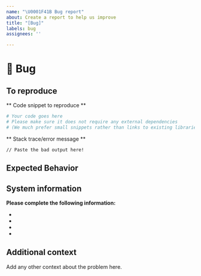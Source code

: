 ```yaml
---
name: "\U0001F41B Bug report"
about: Create a report to help us improve
title: "[Bug]"
labels: bug
assignees: ''

---
```


# 🔨 Bug

<!-- A clear and concise description of what the bug is. -->

## To reproduce

** Code snippet to reproduce **
```python
# Your code goes here
# Please make sure it does not require any external dependencies
# (We much prefer small snippets rather than links to existing libraries!)
```

** Stack trace/error message **
```
// Paste the bad output here!
```

## Expected Behavior

<!-- A clear and concise description of what you expected to happen. -->

## System information

**Please complete the following information:**
- <!-- UncertaintyPlayground Version (run `print(uncertaintyplayground.__version__)` -->
- <!-- GPyTorch Version (run `print(gpytorch.__version__)` -->
- <!-- PyTorch Version (run `print(torch.__version__)` -->
- <!-- Computer OS -->

## Additional context
Add any other context about the problem here.
